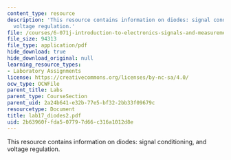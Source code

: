```yaml
---
content_type: resource
description: 'This resource contains information on diodes: signal conditioning, and
  voltage regulation.'
file: /courses/6-071j-introduction-to-electronics-signals-and-measurement-spring-2006/2b63960ffda507797d66c316a1012d8e_lab17_diodes2.pdf
file_size: 94313
file_type: application/pdf
hide_download: true
hide_download_original: null
learning_resource_types:
- Laboratory Assignments
license: https://creativecommons.org/licenses/by-nc-sa/4.0/
ocw_type: OCWFile
parent_title: Labs
parent_type: CourseSection
parent_uid: 2a24b641-e32b-77e5-bf32-2bb33f09679c
resourcetype: Document
title: lab17_diodes2.pdf
uid: 2b63960f-fda5-0779-7d66-c316a1012d8e
---
```

This resource contains information on diodes: signal conditioning, and voltage regulation.